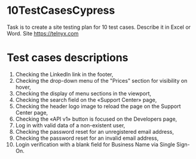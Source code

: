 ﻿# 10TestCasesCypress
Task is to create a site testing plan for 10 test cases. Describe it in Excel or Word.
Site https://telnyx.com
# Test cases descriptions
1. Checking the LinkedIn link in the footer,
2. Checking the drop-down menu of the "Prices" section for visibility on hover,
3. Checking the display of menu sections in the viewport,
4. Checking the search field on the «Support Center» page,
5. Checking the header logo image to reload the page on the Support Center page,
6. Checking the «API v1» button is focused on the Developers page,
7. Log in with valid data of a non-existent user,
8. Checking the password reset for an unregistered email address,
9. Checking the password reset for an invalid email address,
10. Login verification with a blank field for Business Name via Single Sign-On.
